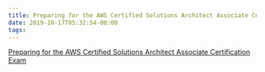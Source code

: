 ```yaml
---
title: Preparing for the AWS Certified Solutions Architect Associate Certification Exam
date: 2019-10-17T05:32:54-00:00
tags:
---
```


[Preparing for the AWS Certified Solutions Architect Associate Certification Exam](https://blog.newrelic.com/engineering/aws-certified-solutions-architect-associate-exam-prep/)
